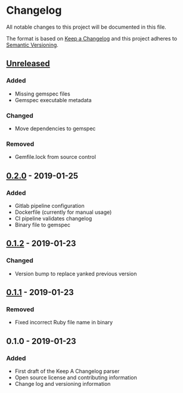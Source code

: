 # Changelog
All notable changes to this project will be documented in this file.

The format is based on [Keep a Changelog](http://keepachangelog.com/en/1.0.0/)
and this project adheres to [Semantic Versioning](http://semver.org/spec/v2.0.0.html).

## [Unreleased]
### Added
- Missing gemspec files
- Gemspec executable metadata

### Changed
- Move dependencies to gemspec

### Removed
- Gemfile.lock from source control

## [0.2.0] - 2019-01-25
### Added
- Gitlab pipeline configuration
- Dockerfile (currently for manual usage)
- CI pipeline validates changelog
- Binary file to gemspec

## [0.1.2] - 2019-01-23
### Changed
- Version bump to replace yanked previous version

## [0.1.1] - 2019-01-23
### Removed
- Fixed incorrect Ruby file name in binary

## 0.1.0 - 2019-01-23
### Added
- First draft of the Keep A Changelog parser
- Open source license and contributing information
- Change log and versioning information

[Unreleased]: https://github.com/cyberark/parse-a-changelog/compare/v0.2.0...HEAD
[0.2.0]: https://github.com/cyberark/parse-a-changelog/compare/v0.1.2...v0.2.0
[0.1.2]: https://github.com/cyberark/parse-a-changelog/compare/v0.1.1...v0.1.2
[0.1.1]: https://github.com/cyberark/parse-a-changelog/compare/v0.1.0...v0.1.1
